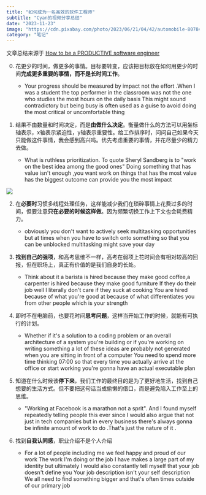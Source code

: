 ```yaml
---
title: "如何成为一名高效的软件工程师"
subtitle: "Cyan的视频分享总结"
date: "2023-11-23"
image: "https://cdn.pixabay.com/photo/2023/06/21/04/42/automobile-8078415_1280.jpg"
category: "笔记"
---
```


文章总结来源于 [How to be a PRODUCTIVE software engineer](https://www.youtube.com/watch?v=JPnAKCYRzBw)

0. 花更少的时间，做更多的事情。目标要转变，应该把目标放在如何用更少的时间**完成更多重要的事情，而不是长时间工作**。

    - Your progress should be measured by impact not the effort .When I was a student the top performer in the classroom was not the one who studies the most hours on the daily basis This might sound contradictory but being busy is often used as a guise to avoid doing the most critical or uncomfortable thing 

1. 结果不由数量和时间决定，而是**由做什么决定**。衡量做什么的方法可以用坐标轴表示，x轴表示紧迫性，y轴表示重要性。给工作排序时，问问自己如果今天只能做这件事情，我会感到高兴吗。优先考虑重要的事情，并花尽量少的精力去做。

    - What is ruthless prioritization. To quote Sheryl Sandberg is to "work on the best idea among the good ones" Doing something that has value isn't enough ,you want work on things that has the most value has the biggest outcome can provide you the most impact

    
![](/images/ugt-ipt.jpg)



2. 在**必要时**习惯多线程处理任务，这样能减少我们在琐碎事情上花费过多的时间，但要注意**只在必要的时候这样做**。因为频繁切换工作上下文也会耗费精力。

    - obviously you don't want to actively seek multitasking opportunities but at times when you have to switch onto something so that you can be unblocked multitasking might save your day 

3. **找到自己的强项**，和高考思维不一样，高考在弱项上花时间会有相对较高的回报，但在职场上，真正有价值的是我们自身的长处。

    - Think about it a barista is hired because they make good coffee,a carpenter is hired because they make good furniture If they do their job well I literally don't care if they suck at cooking You are hired because of what you're good at because of what differentiates you from other people which is your strength

4. 即时不在电脑前，也要花时间**思考问题**，这样当开始工作的时候，就能有可执行的计划。

    - Whether if it's a solution to a coding problem or an overall architecture of a system you're building or if you're working on writing something a lot of these ideas are probably not generated when you are sitting in front of a computer You need to spend more time thinking 07:00 so that every time you actually arrive at the office or start working you're gonna have an actual executable plan 

5. 知道在什么时候该**停下来**，我们工作的最终目的是为了更好地生活，找到自己想要的生活方式。但不要把这句话当成偷懒的借口，而是避免陷入工作至上的思维。

    - "Working at Facebook is a marathon not a sprit". And I found myself repeatedly telling people this ever since I would also argue that not just in tech companies but in every business there's always gonna be infinite amount of work to do .That's just the nature of it .

6. 找到**自我认同感**，职业介绍不是个人介绍
    - For a lot of people including me we feel happy and proud of our work The work I'm doing or the job I have makes a large part of my identity but ultimately I would also constantly tell myself that your job doesn't define you Your job description isn't your self description We all need to find something bigger and that's often times outside of our primary job 